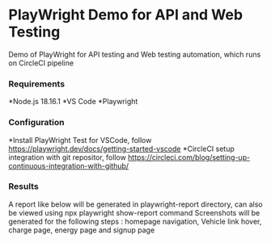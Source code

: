 # PlayWright Demo for API and Web Testing

Demo of PlayWright for API testing and Web testing automation, which runs on CircleCI pipeline

### Requirements
*Node.js 18.16.1
*VS Code
*Playwright

### Configuration
*Install PlayWright Test for VSCode, follow https://playwright.dev/docs/getting-started-vscode
*CircleCI setup integration with git repositor, follow https://circleci.com/blog/setting-up-continuous-integration-with-github/

### Results
A report like below will be generated in playwright-report directory, can also be viewed using npx playwright show-report command
Screenshots will be generated for the following steps : homepage navigation, Vehicle link hover, charge page, energy page and signup page
